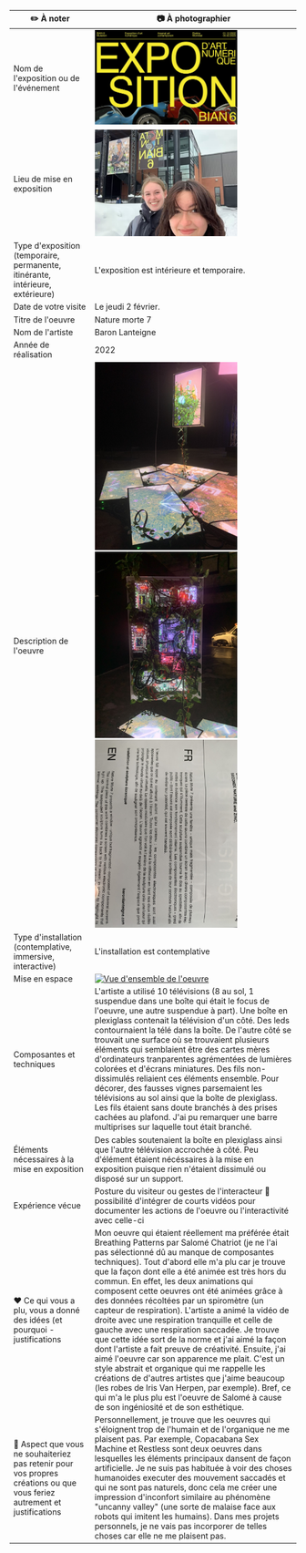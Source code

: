 |:pencil2: À noter  | :camera: À photographier | 
| ---     | ---             | 
| Nom de l'exposition ou de l'événement|<img src="img5.jpeg" width=250px heigth=250px />|
| Lieu de mise en exposition    | <img src="img4.JPG" width=250px heigth=250px />| 
| Type d'exposition (temporaire, permanente, itinérante, intérieure, extérieure)    | L'exposition est intérieure et temporaire.| 
| Date de votre visite    | Le jeudi 2 février.  | 
| Titre de l'oeuvre  | Nature morte 7 | 
| Nom de l'artiste    | Baron Lanteigne       | 
| Année de réalisation     |   2022 | 
| Description de l'oeuvre   | <img src="img1.jpg" width=250px heigth=250px />  <img src="img2.jpeg" width=250px heigth=250px /> <img src="img3.jpeg" width=250px heigth=250px /> | 
| Type d'installation (contemplative, immersive, interactive) | L'installation est contemplative           | 
| Mise en espace   | [![Vue d'ensemble de l'oeuvre](https://youtube.com/shorts/MamwvAp319Q?feature=share/0.jpg)](https://youtube.com/shorts/MamwvAp319Q?feature=share) | 
| Composantes et techniques     | L'artiste a utilisé 10 télévisions (8 au sol, 1 suspendue dans une boîte qui était le focus de l'oeuvre, une autre suspendue à part). Une boîte en plexiglass contenait la télévision d'un côté. Des leds contournaient la télé dans la boîte. De l'autre côté se trouvait une surface où se trouvaient plusieurs éléments qui semblaient être des cartes mères d'ordinateurs tranparentes agrémentées de lumières colorées et d'écrans miniatures. Des fils non-dissimulés reliaient ces éléments ensemble. Pour décorer, des fausses vignes parsemaient les télévisions au sol ainsi que la boîte de plexiglass. Les fils étaient sans doute branchés à des prises cachées au plafond. J'ai pu remarquer une barre multiprises sur laquelle tout était branché.
| Éléments nécessaires à la mise en exposition   | Des cables soutenaient la boîte en plexiglass ainsi que l'autre télévision accrochée à côté. Peu d'élément étaient nécéssaires à la mise en exposition puisque rien n'étaient dissimulé ou disposé sur un support.| 
| Expérience vécue     | Posture du visiteur ou gestes de l'interacteur :movie_camera: possibilité d'intégrer de courts vidéos pour documenter les actions de l'oeuvre ou l'interactivité avec celle-ci        | 
| :heart: Ce qui vous a plu, vous a donné des idées (et pourquoi - justifications   | Mon oeuvre qui étaient réellement ma préférée était Breathing Patterns par Salomé Chatriot (je ne l'ai pas sélectionné dû au manque de composantes techniques). Tout d'abord elle m'a plu car je trouve que la façon dont elle a été animée est très hors du commun. En effet, les deux animations qui composent cette oeuvres ont été animées grâce à des données récoltées par un spiromètre (un capteur de respiration). L'artiste a animé la vidéo de droite avec une respiration tranquille et celle de gauche avec une respiration saccadée. Je trouve que cette idée sort de la norme et j'ai aimé la façon dont l'artiste a fait preuve de créativité. Ensuite, j'ai aimé l'oeuvre car son apparence me plait. C'est un style abstrait et organique qui me rappelle les créations de d'autres artistes que j'aime beaucoup (les robes de Iris Van Herpen, par exemple). Bref, ce qui m'a le plus plu est l'oeuvre de Salomé à cause de son ingéniosité et de son esthétique.  | 
| :thinking: Aspect que vous ne souhaiteriez pas retenir pour vos propres créations ou que vous feriez autrement et justifications | Personnellement, je trouve que les oeuvres qui s'éloignent trop de l'humain et de l'organique ne me plaisent pas. Par exemple, Copacabana Sex Machine et Restless sont deux oeuvres dans lesquelles les éléments principaux dansent de façon artificielle. Je ne suis pas habituée à voir des choses humanoides executer des mouvement saccadés et qui ne sont pas naturels, donc cela me créer une impression d'inconfort similaire au phénomène "uncanny valley" (une sorte de malaise face aux robots qui imitent les humains). Dans mes projets personnels, je ne vais pas incorporer de telles choses car elle ne me plaisent pas.

